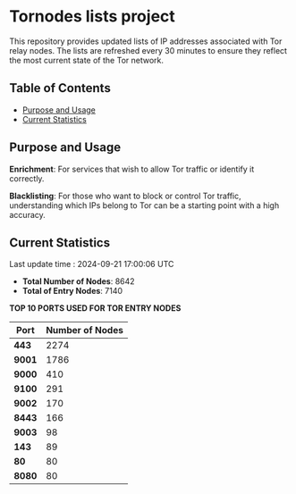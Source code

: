 # Tornodes lists project

This repository provides updated lists of IP addresses associated with Tor relay nodes. The lists are refreshed every 30 minutes to ensure they reflect the most current state of the Tor network.

## Table of Contents

- [Purpose and Usage](#purpose-and-usage)
- [Current Statistics](#current-statistics)


## Purpose and Usage

**Enrichment**: For services that wish to allow Tor traffic or identify it correctly.

**Blacklisting**: For those who want to block or control Tor traffic, understanding which IPs belong to Tor can be a starting point with a high accuracy.

## Current Statistics

Last update time : 2024-09-21 17:00:06 UTC

- **Total Number of Nodes**: 8642
- **Total of Entry Nodes**: 7140

**TOP 10 PORTS USED FOR TOR ENTRY NODES**

| **Port** | **Number of Nodes** |
|------|-----------------|
| **443**   | 2274  |
| **9001**   | 1786  |
| **9000**   | 410  |
| **9100**   | 291  |
| **9002**   | 170  |
| **8443**   | 166  |
| **9003**   | 98  |
| **143**   | 89  |
| **80**   | 80  |
| **8080**   | 80  |

